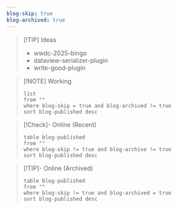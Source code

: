 ```yaml
---
blog-skip: true
blog-archived: true
---
```



> [!TIP] Ideas
> - wwdc-2025-bingo
> - dataview-serializer-plugin
> - write-good-plugin

> [!NOTE] Working
> ```dataview
> list
> from ""
> where blog-skip = true and blog-archived != true
> sort blog-published desc
> ```

> [!Check]- Online (Recent) 
> ```dataview
> table blog-published
> from ""
> where blog-skip != true and blog-archive != true  
> sort blog-published desc
> ```

> [!TIP]- Online (Archived)
> ```dataview
> table blog-published
> from ""
> where blog-skip != true and blog-archived = true
> sort blog-published desc
> ```


